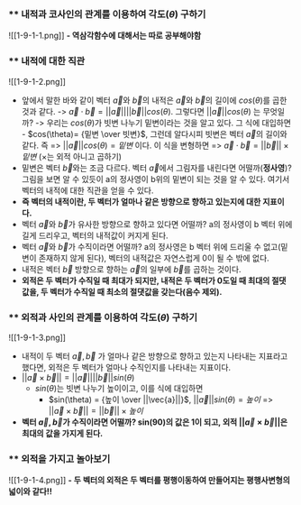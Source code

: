 ### ** 내적과 코사인의 관계를 이용하여 각도($\theta$) 구하기
![[1-9-1-1.png]]
**- 역삼각함수에 대해서는 따로 공부해야함**

### ** 내적에 대한 직관
![[1-9-1-2.png]]
- 앞에서 말한 바와 같이 벡터 $\vec{a}$와 $\vec{b}$의 내적은 $\vec{a}$와 $\vec{b}$의 길이에 $cos(\theta)$를 곱한 것과 같다.
	-> $\vec{a} \cdot \vec{b} = ||\vec{a}||||\vec{b}||cos(\theta)$. 그렇다면 $||\vec{a}||cos(\theta)$ 는 무엇일까?
	-> 우리는 $cos(\theta)$가 빗변 나누기 밑변이라는 것을 알고 있다. 그 식에 대입하면
		- $cos(\theta)= {밑변 \over 빗변}$, 그런데 알다시피 빗변은 벡터 $\vec{a}$의 길이와 같다. 즉
		=> $||\vec{a}||cos(\theta)=밑변$ 이다. 이 식을 변형하면
		=> $\vec{a} \cdot \vec{b} = ||\vec{b}|| \times 밑변$ ($\times$는 외적 아니고 곱하기)
- 밑변은 벡터 $\vec{b}$와는 조금 다르다. 벡터 $\vec{a}$에서 그림자를 내린다면 어떨까(**정사영**)? 그림을 보면 알 수 있듯이 a의 정사영이 b위의 밑변이 되는 것을 알 수 있다. 여기서 벡터의 내적에 대한 직관을 얻을 수 있다. 
- **즉 벡터의 내적이란, 두 벡터가 얼마나 같은 방향으로 향하고 있는지에 대한 지표이다.**
- 벡터 $\vec{a}$와 $\vec{b}$가 유사한 방향으로 향하고 있다면 어떨까? a의 정사영이 b 벡터 위에 길게 드리우고, 벡터의 내적값이 커지게 된다.
- 벡터 $\vec{a}$와 $\vec{b}$가 수직이라면 어떨까? a의 정사영은 b 벡터 위에 드리울 수 없고(밑변이 존재하지 않게 된다), 벡터의 내적값은 자연스럽게 0이 될 수 밖에 없다.
- 내적은 벡터 $\vec{b}$ 방향으로 향하는 $\vec{a}$의 일부에 $\vec{b}$를 곱하는 것이다.
- **외적은 두 벡터가 수직일 때 최대가 되지만, 내적은 두 벡터가 0도일 때 최대의 절댓값을, 두 벡터가 수직일 때 최소의 절댓값을 갖는다(음수 제외).**

### ** 외적과 사인의 관계를 이용하여 각도($\theta$) 구하기
![[1-9-1-3.png]]
- 내적이 두 벡터 $\vec{a}, \vec{b}$ 가 얼마나 같은 방향으로 향하고 있는지 나타내는 지표라고 했다면, 외적은 두 벡터가 얼마나 수직인지를 나타내는 지표이다.
- $||\vec{a} \times \vec{b}|| = ||\vec{a}||||\vec{b}||sin(\theta)$
	- $sin(\theta)$는 빗변 나누기 높이이고, 이를 식에 대입하면
		- $sin(\theta) = {높이 \over ||\vec{a}||}$, $||\vec{a}||sin(\theta) = 높이$ 
		=> $||\vec{a} \times \vec{b}|| = ||\vec{b}|| \times 높이$
- **벡터 $\vec{a}, \vec{b}$가 수직이라면 어떨까? sin(90)의 값은 1이 되고, 외적 $||\vec{a} \times \vec{b}||$은 최대의 값을 가지게 된다.**

### ** 외적을 가지고 놀아보기
![[1-9-1-4.png]]
**- 두 벡터의 외적은 두 벡터를 평행이동하여 만들어지는 평행사변형의 넓이와 같다!!**